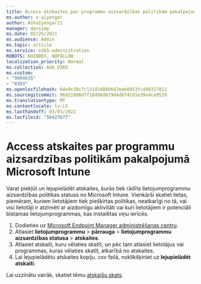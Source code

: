 ```yaml
---
title: Access atskaites par programmu aizsardzības politikām pakalpojumā Microsoft Intune
ms.author: v-aiyengar
author: AshaIyengar21
manager: dansimp
ms.date: 02/25/2021
ms.audience: Admin
ms.topic: article
ms.service: o365-administration
ROBOTS: NOINDEX, NOFOLLOW
localization_priority: Normal
ms.collection: Adm_O365
ms.custom:
- "9004635"
- "8383"
ms.openlocfilehash: 6de9c28c7c13141d86b643eae8d53fcd40317011
ms.sourcegitcommit: 969219d6dff18d86d679d4d8741d1e39e4ce9539
ms.translationtype: MT
ms.contentlocale: lv-LV
ms.lasthandoff: 03/03/2021
ms.locfileid: "50427677"
---
```

# <a name="access-reports-about-app-protection-policies-in-microsoft-intune"></a>Access atskaites par programmu aizsardzības politikām pakalpojumā Microsoft Intune

Varat piekļūt un lejupielādēt atskaites, kurās tiek rādīts lietojumprogrammu aizsardzības politikas statuss no Microsoft Intune. Vienkārši skatiet lietas, piemēram, kuriem lietotājiem tiek piešķirtas politikas, neatkarīgi no tā, vai visi lietotāji ir atzīmēti ar aizdomīgu aktivitāti vai kuri lietotājiem ir potenciāli bīstamas lietojumprogrammas, kas instalētas viņu ierīcēs.

1. Dodieties uz [Microsoft Endpoint Manager administrēšanas centru](https://go.microsoft.com/fwlink/?linkid=2109431).
1. Atlasiet **lietojumprogrammu**  >  **pārrauga**  >  **lietojumprogrammu aizsardzības statusa**  >  **atskaites**.
1. Atlasiet atskaiti, kuru vēlaties skatīt, un pēc tam atlasiet lietotājus vai programmas, kuras vēlaties skatīt, atkarībā no atskaites.
1. Lai lejupielādētu atskaites kopiju. csv failā, noklikšķiniet uz **lejupielādēt atskaiti**.

Lai uzzinātu vairāk, skatiet tēmu [atskaišu skats](https://go.microsoft.com/fwlink/?linkid=2109431).
